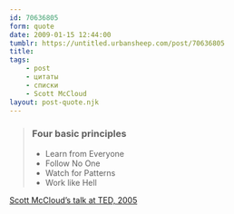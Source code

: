 ```yaml
---
id: 70636805
form: quote
date: 2009-01-15 12:44:00
tumblr: https://untitled.urbansheep.com/post/70636805
title: 
tags:
    - post
    - цитаты
    - списки
    - Scott McCloud
layout: post-quote.njk
---
```


<blockquote>
<h3>Four basic principles</h3>
<ul><li>Learn from Everyone</li>
<li>Follow No One</li>
<li>Watch for Patterns</li>
<li>Work like Hell</li>
</ul>
</blockquote>

<a href="http://www.ted.com/talks/view/id/432">Scott McCloud&rsquo;s talk at TED, 2005</a>
